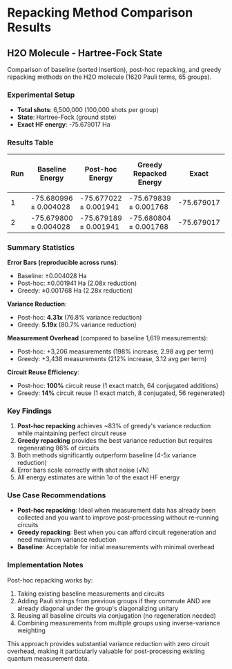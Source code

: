# Repacking Method Comparison Results

## H2O Molecule - Hartree-Fock State

Comparison of baseline (sorted insertion), post-hoc repacking, and greedy repacking methods on the H2O molecule (1620 Pauli terms, 65 groups).

### Experimental Setup
- **Total shots**: 6,500,000 (100,000 shots per group)
- **State**: Hartree-Fock (ground state)
- **Exact HF energy**: -75.679017 Ha

### Results Table

| Run | Baseline Energy | Post-hoc Energy | Greedy Repacked Energy | Exact | Post-hoc Var. Red. | Greedy Var. Red. |
|-----|-----------------|-----------------|------------------------|-------|-------------------|------------------|
| 1   | -75.680996 ± 0.004028 | -75.677022 ± 0.001941 | -75.679839 ± 0.001768 | -75.679017 | **4.31x** | **5.19x** |
| 2   | -75.679800 ± 0.004028 | -75.679189 ± 0.001941 | -75.680804 ± 0.001768 | -75.679017 | **4.31x** | **5.19x** |

### Summary Statistics

**Error Bars (reproducible across runs)**:
- Baseline: ±0.004028 Ha
- Post-hoc: ±0.001941 Ha (2.08x reduction)
- Greedy: ±0.001768 Ha (2.28x reduction)

**Variance Reduction**:
- Post-hoc: **4.31x** (76.8% variance reduction)
- Greedy: **5.19x** (80.7% variance reduction)

**Measurement Overhead** (compared to baseline 1,619 measurements):
- Post-hoc: +3,206 measurements (198% increase, 2.98 avg per term)
- Greedy: +3,438 measurements (212% increase, 3.12 avg per term)

**Circuit Reuse Efficiency**:
- Post-hoc: **100%** circuit reuse (1 exact match, 64 conjugated additions)
- Greedy: **14%** circuit reuse (1 exact match, 8 conjugated, 56 regenerated)

### Key Findings

1. **Post-hoc repacking** achieves ~83% of greedy's variance reduction while maintaining perfect circuit reuse
2. **Greedy repacking** provides the best variance reduction but requires regenerating 86% of circuits
3. Both methods significantly outperform baseline (4-5x variance reduction)
4. Error bars scale correctly with shot noise (√N)
5. All energy estimates are within 1σ of the exact HF energy

### Use Case Recommendations

- **Post-hoc repacking**: Ideal when measurement data has already been collected and you want to improve post-processing without re-running circuits
- **Greedy repacking**: Best when you can afford circuit regeneration and need maximum variance reduction
- **Baseline**: Acceptable for initial measurements with minimal overhead

### Implementation Notes

Post-hoc repacking works by:
1. Taking existing baseline measurements and circuits
2. Adding Pauli strings from previous groups if they commute AND are already diagonal under the group's diagonalizing unitary
3. Reusing all baseline circuits via conjugation (no regeneration needed)
4. Combining measurements from multiple groups using inverse-variance weighting

This approach provides substantial variance reduction with zero circuit overhead, making it particularly valuable for post-processing existing quantum measurement data.

